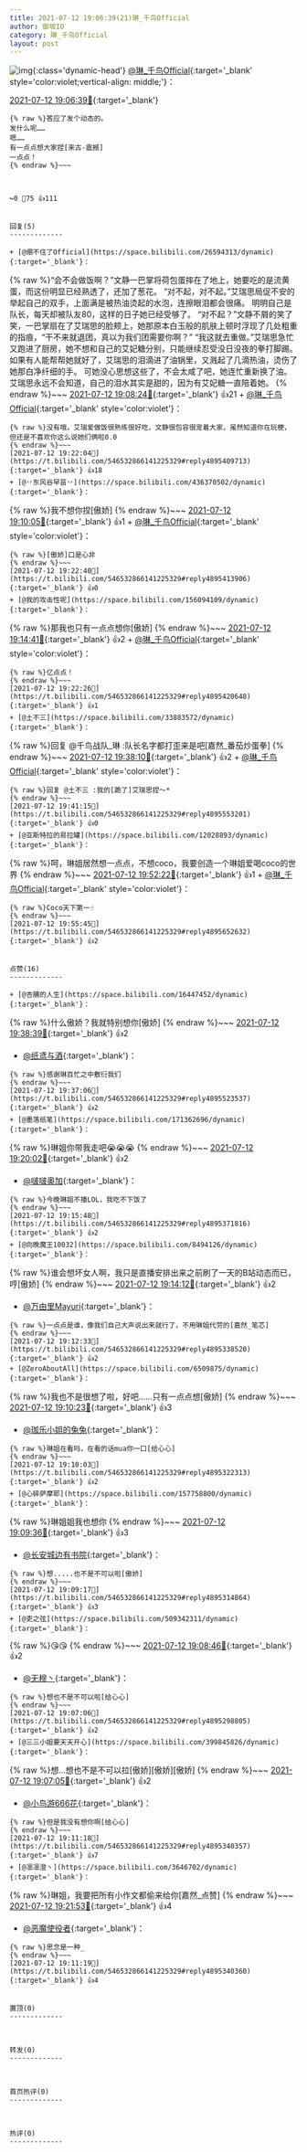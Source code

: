 ```yaml
---
title: 2021-07-12 19:06:39(21)琳_千鸟Official
author: 御坂IO
category: 琳_千鸟Official
layout: post
---
```


![img](/images/c0a88f85ebd0d056f37b114e0748e69556c8b488.jpg){:class='dynamic-head'}
[@琳_千鸟Official](https://space.bilibili.com/1620923329/dynamic){:target='_blank' style='color:violet;vertical-align: middle;'}：

[2021-07-12 19:06:39🔗](https://t.bilibili.com/546532866141225329){:target='_blank'}

~~~
{% raw %}答应了发个动态的。
发什么呢……
嗯……
有一点点想大家捏[来古-震撼]
一点点！
{% endraw %}~~~



↪️0 💬75 👍111


回复(5)
-------------

+ [@绷不住了Official](https://space.bilibili.com/26594313/dynamic){:target='_blank'}：
~~~
{% raw %}“会不会做饭啊？”文静一巴掌将荷包蛋摔在了地上，她要吃的是流黄蛋，而这份明显已经熟透了，还加了葱花。
“对不起，对不起。”艾瑞思局促不安的举起自己的双手，上面满是被热油烫起的水泡，连擦眼泪都会很痛。
明明自己是队长，每天却被队友80，这样的日子她已经受够了。
“对不起？”文静不屑的笑了笑，一巴掌扇在了艾瑞思的脸颊上，她那原本白玉般的肌肤上顿时浮现了几处粗重的指痕，“干不来就退团，真以为我们团需要你啊？”
“我这就去重做。”艾瑞思急忙又跑进了厨房，她不想和自己的艾妃糖分别，只能继续忍受没日没夜的拳打脚踢。
如果有人能帮帮她就好了，艾瑞思的泪滴进了油锅里，又溅起了几滴热油，烫伤了她那白净纤细的手。
可她没心思想这些了，不会太咸了吧，她连忙重新换了油。
艾瑞思永远不会知道，自己的泪水其实是甜的，因为有艾妃糖一直陪着她。
{% endraw %}~~~
[2021-07-12 19:08:24🔗](https://t.bilibili.com/546532866141225329#reply4895312369){:target='_blank'} 👍21
    + [@琳_千鸟Official](https://space.bilibili.com/1620923329/dynamic){:target='_blank' style='color:violet'}：
~~~
{% raw %}没有哦，艾瑞爱做饭很熟练很好吃，文静很包容很宠着大家，虽然知道你在玩梗，但还是不喜欢你这么说她们俩啦0.0
{% endraw %}~~~
[2021-07-12 19:22:04🔗](https://t.bilibili.com/546532866141225329#reply4895409713){:target='_blank'} 👍18
+ [@丷东风谷早苗丷](https://space.bilibili.com/436370502/dynamic){:target='_blank'}：
~~~
{% raw %}我不想你捏[傲娇]
{% endraw %}~~~
[2021-07-12 19:10:05🔗](https://t.bilibili.com/546532866141225329#reply4895318470){:target='_blank'} 👍1
    + [@琳_千鸟Official](https://space.bilibili.com/1620923329/dynamic){:target='_blank' style='color:violet'}：
~~~
{% raw %}[傲娇]口是心非
{% endraw %}~~~
[2021-07-12 19:22:40🔗](https://t.bilibili.com/546532866141225329#reply4895413906){:target='_blank'} 👍0
+ [@我的攻击性呢](https://space.bilibili.com/156094109/dynamic){:target='_blank'}：
~~~
{% raw %}那我也只有一点点想你[傲娇]
{% endraw %}~~~
[2021-07-12 19:14:41🔗](https://t.bilibili.com/546532866141225329#reply4895358922){:target='_blank'} 👍2
    + [@琳_千鸟Official](https://space.bilibili.com/1620923329/dynamic){:target='_blank' style='color:violet'}：
~~~
{% raw %}亿点点！
{% endraw %}~~~
[2021-07-12 19:22:26🔗](https://t.bilibili.com/546532866141225329#reply4895420648){:target='_blank'} 👍1
+ [@土不三](https://space.bilibili.com/33883572/dynamic){:target='_blank'}：
~~~
{% raw %}回复 @千鸟战队_琳 :队长名字都打歪来是吧[嘉然_番茄炒蛋拳]
{% endraw %}~~~
[2021-07-12 19:38:10🔗](https://t.bilibili.com/546532866141225329#reply4895535936){:target='_blank'} 👍2
    + [@琳_千鸟Official](https://space.bilibili.com/1620923329/dynamic){:target='_blank' style='color:violet'}：
~~~
{% raw %}回复 @土不三 :我的[跪了]艾瑞思捏～*
{% endraw %}~~~
[2021-07-12 19:41:15🔗](https://t.bilibili.com/546532866141225329#reply4895553201){:target='_blank'} 👍0
+ [@亚斯特拉的易拉罐](https://space.bilibili.com/12028893/dynamic){:target='_blank'}：
~~~
{% raw %}呵，琳姐居然想一点点，不想coco，我要创造一个琳姐爱喝coco的世界
{% endraw %}~~~
[2021-07-12 19:52:22🔗](https://t.bilibili.com/546532866141225329#reply4895632065){:target='_blank'} 👍1
    + [@琳_千鸟Official](https://space.bilibili.com/1620923329/dynamic){:target='_blank' style='color:violet'}：
~~~
{% raw %}Coco天下第一☝️
{% endraw %}~~~
[2021-07-12 19:55:45🔗](https://t.bilibili.com/546532866141225329#reply4895652632){:target='_blank'} 👍2


点赞(16)
-------------

+ [@杏脯的人生](https://space.bilibili.com/16447452/dynamic){:target='_blank'}：
~~~
{% raw %}什么傲娇？我就特别想你[傲娇]
{% endraw %}~~~
[2021-07-12 19:38:39🔗](https://t.bilibili.com/546532866141225329#reply4895532331){:target='_blank'} 👍2
+ [@纸鸢与酒](https://space.bilibili.com/221074014/dynamic){:target='_blank'}：
~~~
{% raw %}感谢琳百忙之中敷衍我们
{% endraw %}~~~
[2021-07-12 19:37:06🔗](https://t.bilibili.com/546532866141225329#reply4895523537){:target='_blank'} 👍2
+ [@墨落纸笔](https://space.bilibili.com/171362696/dynamic){:target='_blank'}：
~~~
{% raw %}琳姐你带我走吧😭😭😭
{% endraw %}~~~
[2021-07-12 19:20:02🔗](https://t.bilibili.com/546532866141225329#reply4895397472){:target='_blank'} 👍2
+ [@啵啵奥加](https://space.bilibili.com/429831134/dynamic){:target='_blank'}：
~~~
{% raw %}今晚琳姐不播LOL，我吃不下饭了
{% endraw %}~~~
[2021-07-12 19:15:48🔗](https://t.bilibili.com/546532866141225329#reply4895371816){:target='_blank'} 👍2
+ [@向晚魔王10032](https://space.bilibili.com/8494126/dynamic){:target='_blank'}：
~~~
{% raw %}谁会想坏女人啊，我只是直播安排出来之前刷了一天的B站动态而已，哼[傲娇]
{% endraw %}~~~
[2021-07-12 19:14:12🔗](https://t.bilibili.com/546532866141225329#reply4895357755){:target='_blank'} 👍2
+ [@万由里Mayuri](https://space.bilibili.com/419231615/dynamic){:target='_blank'}：
~~~
{% raw %}一点点是谁，像我们自己大声说出来就行了，不用琳姐代劳的[嘉然_笔芯]
{% endraw %}~~~
[2021-07-12 19:12:33🔗](https://t.bilibili.com/546532866141225329#reply4895338520){:target='_blank'} 👍2
+ [@ZeroAboutAll](https://space.bilibili.com/6509875/dynamic){:target='_blank'}：
~~~
{% raw %}我也不是很想了啦，好吧……只有一点点想[傲娇]
{% endraw %}~~~
[2021-07-12 19:10:23🔗](https://t.bilibili.com/546532866141225329#reply4895323194){:target='_blank'} 👍3
+ [@珈乐小姐的兔兔](https://space.bilibili.com/302548948/dynamic){:target='_blank'}：
~~~
{% raw %}琳姐在看吗，在看的话mua你一口[给心心]
{% endraw %}~~~
[2021-07-12 19:10:03🔗](https://t.bilibili.com/546532866141225329#reply4895322313){:target='_blank'} 👍2
+ [@心碎萨摩耶](https://space.bilibili.com/157758800/dynamic){:target='_blank'}：
~~~
{% raw %}琳姐姐我也想你
{% endraw %}~~~
[2021-07-12 19:09:36🔗](https://t.bilibili.com/546532866141225329#reply4895321206){:target='_blank'} 👍3
+ [@长安城边有书院](https://space.bilibili.com/4901951/dynamic){:target='_blank'}：
~~~
{% raw %}想.....也不是不可以啦[傲娇]
{% endraw %}~~~
[2021-07-12 19:09:17🔗](https://t.bilibili.com/546532866141225329#reply4895314864){:target='_blank'} 👍3
+ [@吏之弦](https://space.bilibili.com/509342311/dynamic){:target='_blank'}：
~~~
{% raw %}😘😘
{% endraw %}~~~
[2021-07-12 19:08:46🔗](https://t.bilibili.com/546532866141225329#reply4895313417){:target='_blank'} 👍2
+ [@无穆丶](https://space.bilibili.com/51148952/dynamic){:target='_blank'}：
~~~
{% raw %}想也不是不可以啦[给心心]
{% endraw %}~~~
[2021-07-12 19:07:06🔗](https://t.bilibili.com/546532866141225329#reply4895298805){:target='_blank'} 👍2
+ [@三三小姐要天天开心](https://space.bilibili.com/399845826/dynamic){:target='_blank'}：
~~~
{% raw %}想…想也不是不可以拉[傲娇][傲娇][傲娇]
{% endraw %}~~~
[2021-07-12 19:07:05🔗](https://t.bilibili.com/546532866141225329#reply4895294866){:target='_blank'} 👍2
+ [@小鸟游666花](https://space.bilibili.com/29549485/dynamic){:target='_blank'}：
~~~
{% raw %}但是我没有想你啊[给心心]
{% endraw %}~~~
[2021-07-12 19:11:18🔗](https://t.bilibili.com/546532866141225329#reply4895340357){:target='_blank'} 👍7
+ [@凛凛澄丶](https://space.bilibili.com/3646702/dynamic){:target='_blank'}：
~~~
{% raw %}琳姐，我要把所有小作文都偷来给你[嘉然_点赞]
{% endraw %}~~~
[2021-07-12 19:21:53🔗](https://t.bilibili.com/546532866141225329#reply4895409197){:target='_blank'} 👍4
+ [@恶魔使役者](https://space.bilibili.com/14147883/dynamic){:target='_blank'}：
~~~
{% raw %}思念是一种_
{% endraw %}~~~
[2021-07-12 19:11:19🔗](https://t.bilibili.com/546532866141225329#reply4895340360){:target='_blank'} 👍4


置顶(0)
-------------



转发(0)
-------------



首页热评(0)
-------------



热评(0)
-------------



